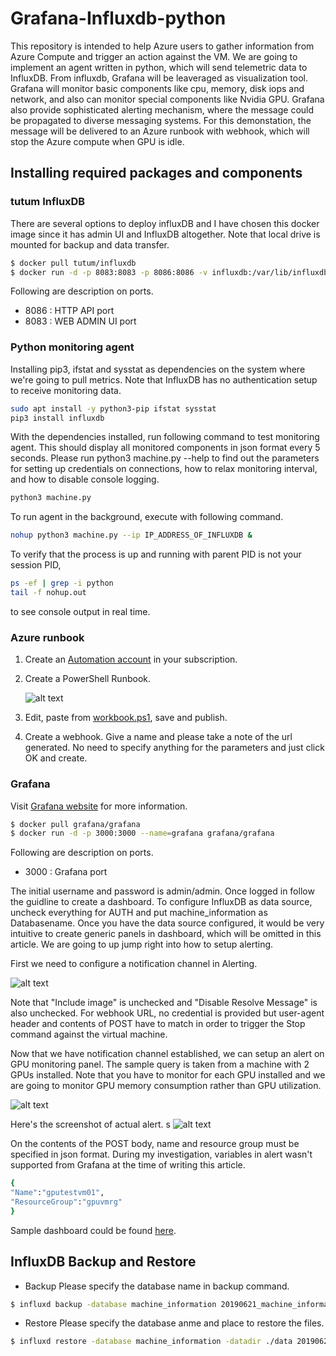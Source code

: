 # Grafana-Influxdb-python
This repository is intended to help Azure users to gather information from Azure Compute and trigger an action against the VM. We are going to implement an agent written in python, which will send telemetric data to InfluxDB. From influxdb, Grafana will be leaveraged as visualization tool. Grafana will monitor basic components like cpu, memory, disk iops and network, and also can monitor special components like Nvidia GPU. Grafana also provide sophisticated alerting mechanism, where the message could be propagated to diverse messaging systems. For this demonstation, the message will be delivered to an Azure runbook with webhook, which will stop the Azure compute when GPU is idle.
 
## Installing required packages and components

### tutum InfluxDB
There are several options to deploy influxDB and I have chosen this docker image since it has admin UI and InfluxDB altogether. Note that local drive is mounted for backup and data transfer.

```bash
$ docker pull tutum/influxdb
$ docker run -d -p 8083:8083 -p 8086:8086 -v influxdb:/var/lib/influxdb tutum/influxdb:latest
```
Following are description on ports.
- 8086 : HTTP API port
- 8083 : WEB ADMIN UI port

### Python monitoring agent
Installing pip3, ifstat and sysstat as dependencies on the system where we're going to pull metrics.
Note that InfluxDB has no authentication setup to receive monitoring data.
```bash
sudo apt install -y python3-pip ifstat sysstat
pip3 install influxdb
```
With the dependencies installed, run following command to test monitoring agent.
This should display all monitored components in json format every 5 seconds.
Please run python3 machine.py --help to find out the parameters for setting up credentials on connections, 
how to relax monitoring interval, and how to disable console logging.
```bash
python3 machine.py
```

To run agent in the background, execute with following command.
```bash
nohup python3 machine.py --ip IP_ADDRESS_OF_INFLUXDB & 
```
To verify that the process is up and running with parent PID is not your session PID, 
```bash
ps -ef | grep -i python  
tail -f nohup.out
``` 
to see console output in real time.

### Azure runbook

1. Create an [Automation account](https://docs.microsoft.com/en-us/azure/automation/automation-quickstart-create-account#create-automation-account) in your subscription.

2. Create a PowerShell Runbook.

   ![alt text](https://raw.githubusercontent.com/AzureLGPod/Grafana-Influxdb-python/master/img/WebhookForShutdown.PNG)

3. Edit, paste from [workbook.ps1](https://raw.githubusercontent.com/AzureLGPod/Grafana-Influxdb-python/master/workbook.ps1), save and publish.

4. Create a webhook. Give a name and please take a note of the url generated. 
No need to specify anything for the parameters and just click OK and create.

### Grafana
Visit [Grafana website](https://grafana.com/) for more information. 

```bash
$ docker pull grafana/grafana
$ docker run -d -p 3000:3000 --name=grafana grafana/grafana
```
Following are description on ports.
- 3000 : Grafana port

The initial username and password is admin/admin. 
Once logged in follow the guidline to create a dashboard.
To configure InfluxDB as data source, uncheck everything for AUTH and put machine_information as Databasename.
Once you have the data source configured, it would be very intuitive to create generic panels in dashboard, 
which will be omitted in this article. We are going to up jump right into how to setup alerting.  

First we need to configure a notification channel in Alerting. 

![alt text](https://raw.githubusercontent.com/AzureLGPod/Grafana-Influxdb-python/master/img/notificationchannel.PNG)

Note that "Include image" is unchecked and "Disable Resolve Message" is also unchecked. 
For webhook URL, no credential is provided but user-agent header and contents of POST have to match in order to trigger the Stop command against the virtual machine. 

Now that we have notification channel established, we can setup an alert on GPU monitoring panel.
The sample query is taken from a machine with 2 GPUs installed. Note that you have to monitor for each
GPU installed and we are going to monitor GPU memory consumption rather than GPU utilization. 

![alt text](https://raw.githubusercontent.com/AzureLGPod/Grafana-Influxdb-python/master/img/query.PNG)

Here's the screenshot of actual alert. s
![alt text](https://raw.githubusercontent.com/AzureLGPod/Grafana-Influxdb-python/master/img/alert.PNG)

On the contents of the POST body, name and resource group must be specified in json format. 
During my investigation, variables in alert wasn't supported from Grafana at the time of writing this article.

```bash
{
"Name":"gputestvm01",
"ResourceGroup":"gpuvmrg"
}
```

Sample dashboard could be found [here](http://bastionvm.koreacentral.cloudapp.azure.com:3000/d/jpxDO27Zz/first-dashboard?orgId=1&refresh=5s).

## InfluxDB Backup and Restore

* Backup 
Please specify the database name in backup command.
```bash
$ influxd backup -database machine_information 20190621_machine_information
```

* Restore
Please specify the database anme and place to restore the files.
```bash
$ influxd restore -database machine_information -datadir ./data 20190621_machine_information
```
